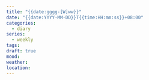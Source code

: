 ```yaml
---
title: "{{date:gggg-[W]ww}}"
date: "{{date:YYYY-MM-DD}}T{{time:HH:mm:ss}}+08:00"
categories:
  - diary
series:
  - weekly
tags: 
draft: true
mood: 
weather: 
location:
---
```


